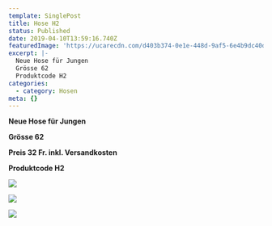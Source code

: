 ```yaml
---
template: SinglePost
title: Hose H2
status: Published
date: 2019-04-10T13:59:16.740Z
featuredImage: 'https://ucarecdn.com/d403b374-0e1e-448d-9af5-6e4b9dc40db4/'
excerpt: |-
  Neue Hose für Jungen
  Grösse 62
  Produktcode H2
categories:
  - category: Hosen
meta: {}
---
```

**Neue Hose für Jungen**

**Grösse 62**

**Preis 32 Fr. inkl. Versandkosten**

**Produktcode H2**

![](https://ucarecdn.com/ddf63bd6-fa1c-4e03-bb06-90edb6132422/)

![](https://ucarecdn.com/4a4d8f2b-4d24-43ba-9e25-10caf371dc1e/)

![](https://ucarecdn.com/ddda180b-9ada-4288-b5cb-6d8bb4df1568/)
